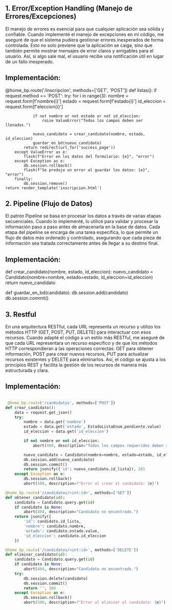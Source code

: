 ## 1. Error/Exception Handling (Manejo de Errores/Excepciones)

El manejo de errores es esencial para que cualquier aplicación sea sólida y confiable. Cuando implementé el manejo de excepciones en mi código, me aseguré de que el sistema pudiera gestionar errores inesperados de forma controlada. Esto no solo previene que la aplicación se caiga, sino que también permite mostrar mensajes de error claros y amigables para el usuario. Así, si algo sale mal, el usuario recibe una notificación útil en lugar de un fallo inesperado.

## Implementación:


@home_bp.route('/inscripcion', methods=['GET', 'POST'])
def listas():
    if request.method == 'POST':
        try:
            for i in range(3):
                nombre = request.form[f'nombre{i}']
                estado = request.form[f'estado{i}']
                id_eleccion = request.form[f'eleccion{i}']

                if not nombre or not estado or not id_eleccion:
                    raise ValueError("Todos los campos deben ser llenados.")

                nuevo_candidato = crear_candidato(nombre, estado, id_eleccion)
                guardar_en_bd(nuevo_candidato)
            return redirect(url_for('success_page'))
        except ValueError as e:
            flash(f"Error en los datos del formulario: {e}", "error")
        except Exception as e:
            db.session.rollback()
            flash(f"Se produjo un error al guardar los datos: {e}", "error")
        finally:
            db.session.remove()
    return render_template('inscripcion.html')

## 2. Pipeline (Flujo de Datos)

 El patrón Pipeline se basa en procesar los datos a través de varias etapas secuenciales. Cuando lo implementé, lo utilicé para validar y procesar la información paso a paso antes de almacenarla en la base de datos. Cada etapa del pipeline se encarga de una tarea específica, lo que permite un flujo de datos más ordenado y controlado, asegurando que cada pieza de información sea tratada correctamente antes de llegar a su destino final.

## Implementación:

def crear_candidato(nombre, estado, id_eleccion):
    nuevo_candidato = Candidato(nombre=nombre, estado=estado, id_eleccion=id_eleccion)
    return nuevo_candidato

def guardar_en_bd(candidato):
    db.session.add(candidato)
    db.session.commit()

## 3. Restful 

En una arquitectura RESTful, cada URL representa un recurso y utilizo los métodos HTTP (GET, POST, PUT, DELETE) para interactuar con esos recursos. Cuando adapté el código a un estilo más RESTful, me aseguré de que cada URL representara un recurso específico y de que los métodos HTTP correspondieran a las operaciones correctas: GET para obtener información, POST para crear nuevos recursos, PUT para actualizar recursos existentes y DELETE para eliminarlos. Así, el código se ajusta a los principios REST y facilita la gestión de los recursos de manera más estructurada y clara.

## Implementación:
```python

 @home_bp.route('/candidatos', methods=['POST'])
def crear_candidato():
    data = request.get_json()
    try:
        nombre = data.get('nombre')
        estado = data.get('estado', EstadoListaEnum.pendiente.value)
        id_eleccion = data.get('id_eleccion')

        if not nombre or not id_eleccion:
            abort(400, description="Todos los campos requeridos deben ser proporcionados.")

        nuevo_candidato = Candidato(nombre=nombre, estado=estado, id_eleccion=id_eleccion)
        db.session.add(nuevo_candidato)
        db.session.commit()
        return jsonify({'id': nuevo_candidato.id_lista}), 201
    except Exception as e:
        db.session.rollback()
        abort(500, description=f"Error al crear el candidato: {e}")

@home_bp.route('/candidatos/<int:id>', methods=['GET'])
def obtener_candidato(id):
    candidato = Candidato.query.get(id)
    if candidato is None:
        abort(404, description="Candidato no encontrado.")
    return jsonify({
        'id': candidato.id_lista,
        'nombre': candidato.nombre,
        'estado': candidato.estado.value,
        'id_eleccion': candidato.id_eleccion
    })

@home_bp.route('/candidatos/<int:id>', methods=['DELETE'])
def eliminar_candidato(id):
    candidato = Candidato.query.get(id)
    if candidato is None:
        abort(404, description="Candidato no encontrado.")
    try:
        db.session.delete(candidato)
        db.session.commit()
        return '', 204
    except Exception as e:
        db.session.rollback()
        abort(500, description=f"Error al eliminar el candidato: {e}")